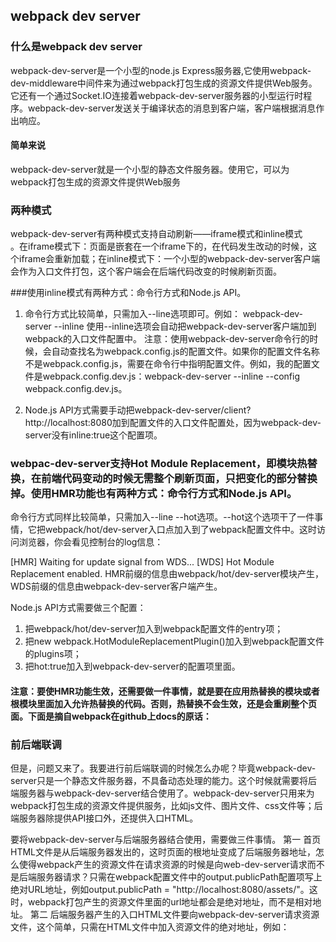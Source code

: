 ## webpack dev server 
### 什么是webpack dev server
webpack-dev-server是一个小型的node.js Express服务器,它使用webpack-dev-middleware中间件来为通过webpack打包生成的资源文件提供Web服务。它还有一个通过Socket.IO连接着webpack-dev-server服务器的小型运行时程序。webpack-dev-server发送关于编译状态的消息到客户端，客户端根据消息作出响应。  

#### 简单来说
webpack-dev-server就是一个小型的静态文件服务器。使用它，可以为webpack打包生成的资源文件提供Web服务

### 两种模式
webpack-dev-server有两种模式支持自动刷新——iframe模式和inline模式  
。在iframe模式下：页面是嵌套在一个iframe下的，在代码发生改动的时候，这个iframe会重新加载；在inline模式下：一个小型的webpack-dev-server客户端会作为入口文件打包，这个客户端会在后端代码改变的时候刷新页面。

###使用inline模式有两种方式：命令行方式和Node.js API。
1. 命令行方式比较简单，只需加入--line选项即可。例如：
webpack-dev-server --inline
使用--inline选项会自动把webpack-dev-server客户端加到webpack的入口文件配置中。
注意：使用webpack-dev-server命令行的时候，会自动查找名为webpack.config.js的配置文件。如果你的配置文件名称不是webpack.config.js，需要在命令行中指明配置文件。例如，我的配置文件是webpack.config.dev.js：webpack-dev-server --inline --config webpack.config.dev.js。

2. Node.js API方式需要手动把webpack-dev-server/client?http://localhost:8080加到配置文件的入口文件配置处，因为webpack-dev-server没有inline:true这个配置项。


### webpac-dev-server支持Hot Module Replacement，即模块热替换，在前端代码变动的时候无需整个刷新页面，只把变化的部分替换掉。使用HMR功能也有两种方式：命令行方式和Node.js API。

命令行方式同样比较简单，只需加入--line --hot选项。--hot这个选项干了一件事情，它把webpack/hot/dev-server入口点加入到了webpack配置文件中。这时访问浏览器，你会看见控制台的log信息：

[HMR] Waiting for update signal from WDS...
[WDS] Hot Module Replacement enabled.
HMR前缀的信息由webpack/hot/dev-server模块产生，WDS前缀的信息由webpack-dev-server客户端产生。

Node.js API方式需要做三个配置：
1) 把webpack/hot/dev-server加入到webpack配置文件的entry项；
2) 把new webpack.HotModuleReplacementPlugin()加入到webpack配置文件的plugins项；
3) 把hot:true加入到webpack-dev-server的配置项里面。

#### 注意：要使HMR功能生效，还需要做一件事情，就是要在应用热替换的模块或者根模块里面加入允许热替换的代码。否则，热替换不会生效，还是会重刷整个页面。下面是摘自webpack在github上docs的原话：

### 前后端联调
但是，问题又来了。我要进行前后端联调的时候怎么办呢？毕竟webpack-dev-server只是一个静态文件服务器，不具备动态处理的能力。这个时候就需要将后端服务器与webpack-dev-server结合使用了。webpack-dev-server只用来为webpack打包生成的资源文件提供服务，比如js文件、图片文件、css文件等；后端服务器除提供API接口外，还提供入口HTML。

要将webpack-dev-server与后端服务器结合使用，需要做三件事情。
第一 首页HTML文件是从后端服务器发出的，这时页面的根地址变成了后端服务器地址，怎么使得webpack产生的资源文件在请求资源的时候是向web-dev-server请求而不是后端服务器请求？只需在webpack配置文件中的output.publicPath配置项写上绝对URL地址，例如output.publicPath = "http://localhost:8080/assets/"。这时，webpack打包产生的资源文件里面的url地址都会是绝对地址，而不是相对地址。
第二 后端服务器产生的入口HTML文件要向webpack-dev-server请求资源文件，这个简单，只需在HTML文件中加入资源文件的绝对地址，例如：<script src="http://localhost:8080/assets/bundle.js">
第三 要使webpack-dev-server和它的运行时程序连接起来。这个简单，只需要使用iline模式即可。
